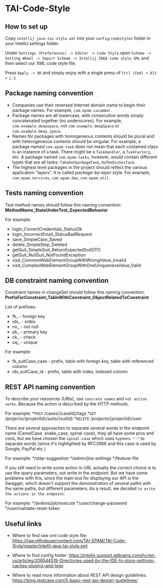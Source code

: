 # TAI-Code-Style

## How to set up

Copy ```intellij-java-tai-style.xml``` into your ```config/codestyles``` folder in your IntelliJ settings folder. 

Under ```Settings (Preferences) -> Editor -> Code Style``` open ```Scheme -> Setting Wheel -> Import Scheme -> Intellij IDEA code style XML``` and then select our XML code style file.

Press ```Apply -> OK``` and simply enjoy with a single press of ```Ctrl (Cmd) + Alt + L``` :)

## Package naming convention

* Companies use their reversed Internet domain name to begin their package names.
 For example, ```com.epam.cucumber```.
* Package names are all lowercase, with consecutive words simply concatenated together (no underscores).
 For example, ```com.example.deepspace```, not ```com.example.deepSpace``` or ```com.example.deep_space```.
* Names for packages with homogeneous contents should be plural and with heterogeneous contents
 should be singular.
 For example, a package named ```com.epam.task``` does not mean that each contained class is an instance of
   a task. There might be a ```TaskHandler```, a ```TaskFactory```, etc.
   A package named ```com.epam.tasks```, however, would contain different types that are all tasks:
   ```TakeOutGarbageTask```, ```DoTheDishesTask```.
* The highest level packages in the project should reflect the various application "layers". It is
 called *package-by-layer* style.
  For example, ```com.epam.services```, ```com.epam.dao```, ```com.epam.util```.
  
## Tests naming convention

Test method names should follow this naming convention: **MethodName_StateUnderTest_ExpectedBehavior**

For example:
* login_CorrectCredentials_StatusOk
* login_IncorrectEmail_StatusBadRequest
* save_SimpleCase_Saved
* delete_SimpleStep_Deleted
* getSuit_SimpleSuit_ReturnExpectedSuitDTO
* getSuit_NullSuit_NotFoundException
* visit_CommonWebElementGroupWithWrongValue_Invalid
* visit_ComplexWebElementGroupWithOneUniquenessValue_Valid

## DB constraint naming convention

Constraint names in changeSet should follow this naming convention: **PrefixForConstraint_TableWithConstraint_ObjectRelatedToConstraint**

List of prefixes:
* fk_ - foreign key
* idx_ - index
* nn_ - not null
* pk_ - primary key
* ck_ - check
* uq_ - unique

For example:
* fk_suitCase_case - prefix, table with foreign key, table with referenced column
* idx_suitCase_id - prefix, table with index, indexed column 

## REST API naming convention

To describe your resources (URIs), use ```concrete names``` and ```not action verbs```. Because the action is described by the HTTP
methods.

For example:
*```POST```   /cases/{caseId}/tags
*```GET```    /projects/{projectId}/suits/{suitId}
*```DELETE``` /projects/{projectId}/user

There are several approaches to separate several words in the endpoint name (CamelCase, snake_case, spinal-case), they all have some
pros and cons, but we have chosen the ```spinal-case``` which uses ```hyphens "-"``` to separate words (since it's highlighted by
RFC3986 and this case is used by Google, PayPal etc.)

For example:
*/step-suggestion
*/admin/jira-settings
*/feature-file

If you still need to write some action in URI, actually the correct choice is to use the query parameters, not write in the endpoint.
But we have some problems with this, since the main tool for displaying our API is the Swagger, which doesn't support the demonstration
of several paths with the same paths, but different parameters. As a result, we decided ```to write the actions in the endpoint```.

For example:
*/jenkins/job/execute
*/user/change-password
*/user/validate-reset-token

## Useful links

* Where to find raw xml code style file: https://raw.githubusercontent.com/TAI-EPAM/TAI-Code-Style/master/intellij-java-tai-style.xml

* Where to find config folder: https://intellij-support.jetbrains.com/hc/en-us/articles/206544519-Directories-used-by-the-IDE-to-store-settings-caches-plugins-and-logs

* Where to read more information about REST API design guidelines: https://blog.restcase.com/5-basic-rest-api-design-guidelines/
